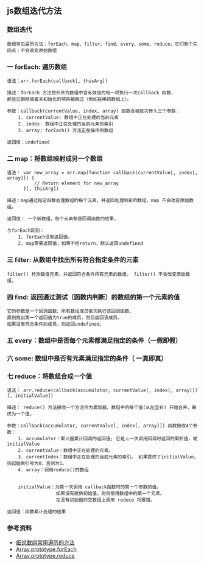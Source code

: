 ## js数组迭代方法


### 数组迭代

    数组常见遍历方法：forEach、map、filter、find、every、some、reduce，它们有个共同点：不会改变原始数组


### 一 forEach: 遍历数组

    语法：arr.forEach(callback[, thisArg])

    描述：forEach 方法按升序为数组中含有效值的每一项执行一次callback 函数，
    那些已删除或者未初始化的项将被跳过（例如在稀疏数组上）。

    参数：callback(currentValue, index, array) 函数会被依次传入三个参数：
        1. currentValue: 数组中正在处理的当前元素
        2. index: 数组中正在处理的当前元素的索引
        3. array: forEach() 方法正在操作的数组

    返回值：undefined


### 二 map：将数组映射成另一个数组

    语法： var new_array = arr.map(function callback(currentValue[, index[, array]]) {
              // Return element for new_array 
          }[, thisArg])

    描述：map通过指定函数处理数组的每个元素，并返回处理后新的数组，map 不会改变原始数组。

    返回值： 一个新数组，每个元素都是回调函数的结果。

    与forEach区别：
        1. forEach没有返回值。
        2. map需要返回值，如果不给return，默认返回undefined


### 三 filter: 从数组中找出所有符合指定条件的元素

    filter() 检测数值元素，并返回符合条件所有元素的数组。 filter() 不会改变原始数组。



### 四 find: 返回通过测试（函数内判断）的数组的第一个元素的值

    它的参数是一个回调函数，所有数组成员依次执行该回调函数，
    直到找出第一个返回值为true的成员，然后返回该成员。
    如果没有符合条件的成员，则返回undefined。


### 五 every：数组中是否每个元素都满足指定的条件（一假即假）


### 六 some: 数组中是否有元素满足指定的条件（ 一真即真）


### 七 reduce：将数组合成一个值

    语法： arr.reduce(callback(accumulator, currentValue[, index[, array]])[, initialValue])

    描述： reduce() 方法接收一个方法作为累加器，数组中的每个值(从左至右) 开始合并，最终为一个值。

    参数：callback(accumulator, currentValue[, index[, array]]) 函数接收4个参数：
        1. accumulator：累计器累计回调的返回值; 它是上一次调用回调时返回的累积值，或initialValue
        2. currentValue：数组中正在处理的元素。
        3. currentIndex：数组中正在处理的当前元素的索引。 如果提供了initialValue，则起始索引号为0，否则为1。
        4. array：调用reduce()的数组


        initialValue：为第一次调用 callback函数时的第一个参数的值。 
                      如果没有提供初始值，则将使用数组中的第一个元素。 
                      在没有初始值的空数组上调用 reduce 将报错。

    返回值：函数累计处理的结果


### 参考资料
* [细说数组常用遍历的方法](https://github.com/ljianshu/Blog/issues/31)
* [Array.prototype.forEach](https://developer.mozilla.org/zh-CN/docs/Web/JavaScript/Reference/Global_Objects/Array/forEach)
* [Array.prototype.reduce](https://developer.mozilla.org/zh-CN/docs/Web/JavaScript/Reference/Global_Objects/Array/Reduce)




